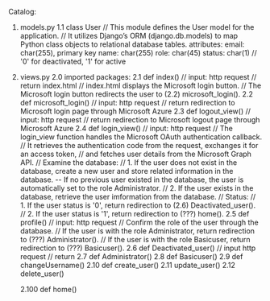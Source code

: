 Catalog:
1. models.py
   1.1 class User
       // This module defines the User model for the application.
       // It utilizes Django’s ORM (django.db.models) to map Python class objects to relational database tables.
       attributes:
           email: char(255), primary key
           name: char(255)
           role: char(45)
           status: char(1)  // '0' for deactivated, '1' for active

2. views.py
    2.0 imported packages:
    2.1 def index()
        // input: http request
        // return index.html 
        // index.html displays the Microsoft login button.
        // The Microsoft login button redirects the user to (2.2) microsoft_login().
    2.2 def microsoft_login()
        // input: http request
        // return redirection to Microsoft login page through Microsoft Azure
    2.3 def logout_view()
        // input: http request
        // return redirection to Microsoft logout page through Microsoft Azure
    2.4 def login_view()
        // input: http request
        // The login_view function handles the Microsoft OAuth authentication callback.
        // It retrieves the authentication code from the request, exchanges it for an access token,
        // and fetches user details from the Microsoft Graph API.
        // Examine the database:
            // 1. If the user does not exist in the database, create a new user and store related information in the database.
                  -- If no previous user existed in the database, the user is automatically set to the role Administrator.
            // 2. If the user exists in the database, retrieve the user imformation from the database.
        // Status:
            // 1. If the user status is '0', return redirection to (2.6) Deactivated_user().
            // 2. If the user status is '1', return redirection to (???) home().
    2.5 def profile()
        // input: http request
        // Confirm the role of the user through the database.
        // If the user is with the role Administrator, return redirection to (???) Administrator().
        // If the user is with the role Basicuser, return redirection to (???) Basicuser().
   2.6 def Deactivated_user()
       // input http request
       // return
   2.7 def Administrator()
   2.8 def Basicuser()
   2.9 def changeUsername()
   2.10 def create_user()
   2.11 update_user()
   2.12 delete_user()
   
   2.100 def home() 
   

